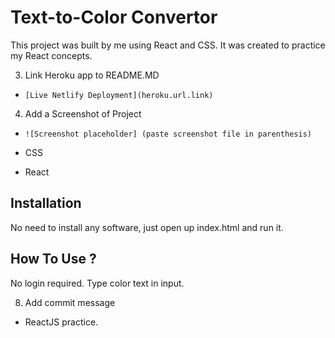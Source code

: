 # Text-to-Color Convertor

This project was built by me using React and CSS. It was created to practice my React concepts.

3. Link Heroku app to README.MD
- `[Live Netlify Deployment](heroku.url.link)`


4. Add a Screenshot of Project
- `![Screenshot placeholder] (paste screenshot file in parenthesis)`


- CSS
- React

## Installation
No need to install any software, just open up index.html and run it.


## How To Use ?
No login required. Type color text in input.


8. Add commit message
- ReactJS practice.